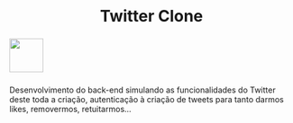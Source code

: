 <br clear="both">

<h1 align="center">Twitter Clone</h1>

###

<div align="left">
  <img height="60" src="https://1000marken.net/wp-content/uploads/2021/01/Twitter-Symbol.png"  />
</div>

###

<p align="left">Desenvolvimento do back-end simulando as funcionalidades do Twitter deste toda a criação, autenticação à criação de tweets para tanto darmos likes, removermos, retuitarmos...</p>

###
